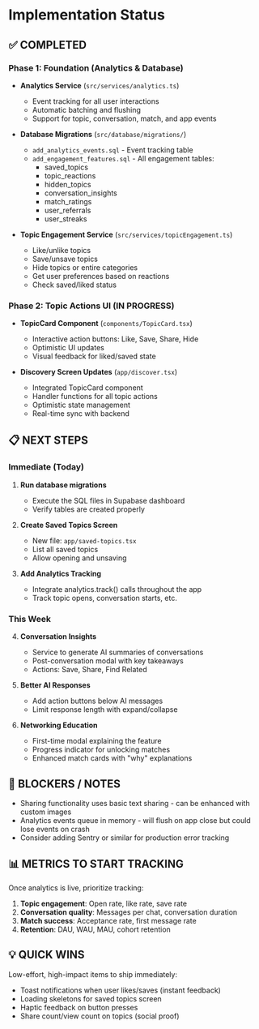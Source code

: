 # Implementation Status

## ✅ COMPLETED

### Phase 1: Foundation (Analytics & Database)
- **Analytics Service** (`src/services/analytics.ts`)
  - Event tracking for all user interactions
  - Automatic batching and flushing
  - Support for topic, conversation, match, and app events
  
- **Database Migrations** (`src/database/migrations/`)
  - `add_analytics_events.sql` - Event tracking table
  - `add_engagement_features.sql` - All engagement tables:
    - saved_topics
    - topic_reactions  
    - hidden_topics
    - conversation_insights
    - match_ratings
    - user_referrals
    - user_streaks

- **Topic Engagement Service** (`src/services/topicEngagement.ts`)
  - Like/unlike topics
  - Save/unsave topics
  - Hide topics or entire categories
  - Get user preferences based on reactions
  - Check saved/liked status

### Phase 2: Topic Actions UI (IN PROGRESS)
- **TopicCard Component** (`components/TopicCard.tsx`)
  - Interactive action buttons: Like, Save, Share, Hide
  - Optimistic UI updates
  - Visual feedback for liked/saved state
  
- **Discovery Screen Updates** (`app/discover.tsx`)
  - Integrated TopicCard component
  - Handler functions for all topic actions
  - Optimistic state management
  - Real-time sync with backend

## 📋 NEXT STEPS

### Immediate (Today)
1. **Run database migrations**
   - Execute the SQL files in Supabase dashboard
   - Verify tables are created properly
   
2. **Create Saved Topics Screen**
   - New file: `app/saved-topics.tsx`
   - List all saved topics
   - Allow opening and unsaving

3. **Add Analytics Tracking**
   - Integrate analytics.track() calls throughout the app
   - Track topic opens, conversation starts, etc.

### This Week
4. **Conversation Insights**
   - Service to generate AI summaries of conversations
   - Post-conversation modal with key takeaways
   - Actions: Save, Share, Find Related

5. **Better AI Responses**
   - Add action buttons below AI messages
   - Limit response length with expand/collapse

6. **Networking Education**
   - First-time modal explaining the feature
   - Progress indicator for unlocking matches
   - Enhanced match cards with "why" explanations

## 🚧 BLOCKERS / NOTES

- Sharing functionality uses basic text sharing - can be enhanced with custom images
- Analytics events queue in memory - will flush on app close but could lose events on crash
- Consider adding Sentry or similar for production error tracking

## 📊 METRICS TO START TRACKING

Once analytics is live, prioritize tracking:
1. **Topic engagement**: Open rate, like rate, save rate
2. **Conversation quality**: Messages per chat, conversation duration
3. **Match success**: Acceptance rate, first message rate
4. **Retention**: DAU, WAU, MAU, cohort retention

## 💡 QUICK WINS

Low-effort, high-impact items to ship immediately:
- Toast notifications when user likes/saves (instant feedback)
- Loading skeletons for saved topics screen
- Haptic feedback on button presses
- Share count/view count on topics (social proof)
